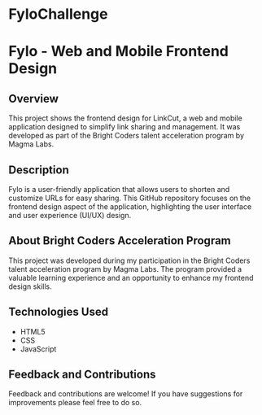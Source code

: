 # FyloChallenge

# Fylo - Web and Mobile Frontend Design

## Overview
This project shows the frontend design for LinkCut, a web and mobile application designed to simplify link sharing and management. It was developed as part of the Bright Coders talent acceleration program by Magma Labs.

## Description
Fylo is a user-friendly application that allows users to shorten and customize URLs for easy sharing. This GitHub repository focuses on the frontend design aspect of the application, highlighting the user interface and user experience (UI/UX) design.

## About Bright Coders Acceleration Program
This project was developed during my participation in the Bright Coders talent acceleration program by Magma Labs. The program provided a valuable learning experience and an opportunity to enhance my frontend design skills.

## Technologies Used
- HTML5
- CSS
- JavaScript

## Feedback and Contributions
Feedback and contributions are welcome! If you have suggestions for improvements please feel free to do so.


